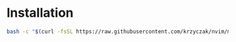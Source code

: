 # Installation
```bash
bash -c "$(curl -fsSL https://raw.githubusercontent.com/krzyczak/nvim/master/install.sh)"
```
